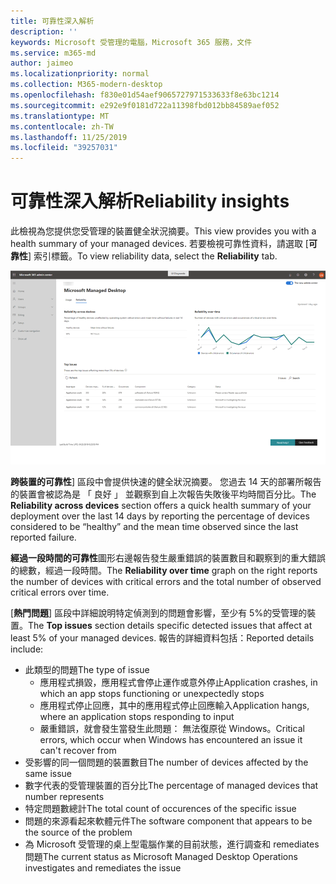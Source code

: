 ```yaml
---
title: 可靠性深入解析
description: ''
keywords: Microsoft 受管理的電腦，Microsoft 365 服務，文件
ms.service: m365-md
author: jaimeo
ms.localizationpriority: normal
ms.collection: M365-modern-desktop
ms.openlocfilehash: f830e01d54aef9065727971533633f8e63bc1214
ms.sourcegitcommit: e292e9f0181d722a11398fbd012bb84589aef052
ms.translationtype: MT
ms.contentlocale: zh-TW
ms.lasthandoff: 11/25/2019
ms.locfileid: "39257031"
---
```

# <a name="reliability-insights"></a><span data-ttu-id="f933b-103">可靠性深入解析</span><span class="sxs-lookup"><span data-stu-id="f933b-103">Reliability insights</span></span>

<span data-ttu-id="f933b-104">此檢視為您提供您受管理的裝置健全狀況摘要。</span><span class="sxs-lookup"><span data-stu-id="f933b-104">This view provides you with a health summary of your managed devices.</span></span> <span data-ttu-id="f933b-105">若要檢視可靠性資料，請選取 [**可靠性**] 索引標籤。</span><span class="sxs-lookup"><span data-stu-id="f933b-105">To view reliability data, select the **Reliability** tab.</span></span>


![可靠性窗格](images/insights_reliability.png)

<span data-ttu-id="f933b-107">**跨裝置的可靠性**] 區段中會提供快速的健全狀況摘要。 您過去 14 天的部署所報告的裝置會被認為是 「 良好 」 並觀察到自上次報告失敗後平均時間百分比。</span><span class="sxs-lookup"><span data-stu-id="f933b-107">The **Reliability across devices** section offers a quick health summary of your deployment over the last 14 days by reporting the percentage of devices considered to be “healthy” and the mean time observed since the last reported failure.</span></span> 

 
<span data-ttu-id="f933b-108">**經過一段時間的可靠性**圖形右邊報告發生嚴重錯誤的裝置數目和觀察到的重大錯誤的總數，經過一段時間。</span><span class="sxs-lookup"><span data-stu-id="f933b-108">The **Reliability over time** graph on the right reports the number of devices with critical errors and the total number of observed critical errors over time.</span></span>

<span data-ttu-id="f933b-109">[**熱門問題**] 區段中詳細說明特定偵測到的問題會影響，至少有 5%的受管理的裝置。</span><span class="sxs-lookup"><span data-stu-id="f933b-109">The **Top issues** section details specific detected issues that affect at least 5% of your managed devices.</span></span> <span data-ttu-id="f933b-110">報告的詳細資料包括：</span><span class="sxs-lookup"><span data-stu-id="f933b-110">Reported details include:</span></span>

- <span data-ttu-id="f933b-111">此類型的問題</span><span class="sxs-lookup"><span data-stu-id="f933b-111">The type of issue</span></span>
    - <span data-ttu-id="f933b-112">應用程式損毀，應用程式會停止運作或意外停止</span><span class="sxs-lookup"><span data-stu-id="f933b-112">Application crashes, in which an app stops functioning or unexpectedly stops</span></span>
    - <span data-ttu-id="f933b-113">應用程式停止回應，其中的應用程式停止回應輸入</span><span class="sxs-lookup"><span data-stu-id="f933b-113">Application hangs, where an application stops responding to input</span></span>
    - <span data-ttu-id="f933b-114">嚴重錯誤，就會發生當發生此問題： 無法復原從 Windows。</span><span class="sxs-lookup"><span data-stu-id="f933b-114">Critical errors, which occur when Windows has encountered an issue it can't recover from</span></span>
- <span data-ttu-id="f933b-115">受影響的同一個問題的裝置數目</span><span class="sxs-lookup"><span data-stu-id="f933b-115">The number of devices affected by the same issue</span></span>
- <span data-ttu-id="f933b-116">數字代表的受管理裝置的百分比</span><span class="sxs-lookup"><span data-stu-id="f933b-116">The percentage of managed devices that number represents</span></span>
- <span data-ttu-id="f933b-117">特定問題數總計</span><span class="sxs-lookup"><span data-stu-id="f933b-117">The total count of occurences of the specific issue</span></span>
- <span data-ttu-id="f933b-118">問題的來源看起來軟體元件</span><span class="sxs-lookup"><span data-stu-id="f933b-118">The software component that appears to be the source of the problem</span></span>
- <span data-ttu-id="f933b-119">為 Microsoft 受管理的桌上型電腦作業的目前狀態，進行調查和 remediates 問題</span><span class="sxs-lookup"><span data-stu-id="f933b-119">The current status as Microsoft Managed Desktop Operations investigates and remediates the issue</span></span>

